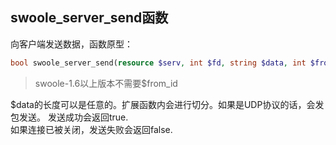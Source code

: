 swoole_server_send函数
-----
向客户端发送数据，函数原型：
```php
bool swoole_server_send(resource $serv, int $fd, string $data, int $from_id = 0);
```
> swoole-1.6以上版本不需要$from_id 

$data的长度可以是任意的。扩展函数内会进行切分。如果是UDP协议的话，会发包发送。
发送成功会返回true.  
如果连接已被关闭，发送失败会返回false.

